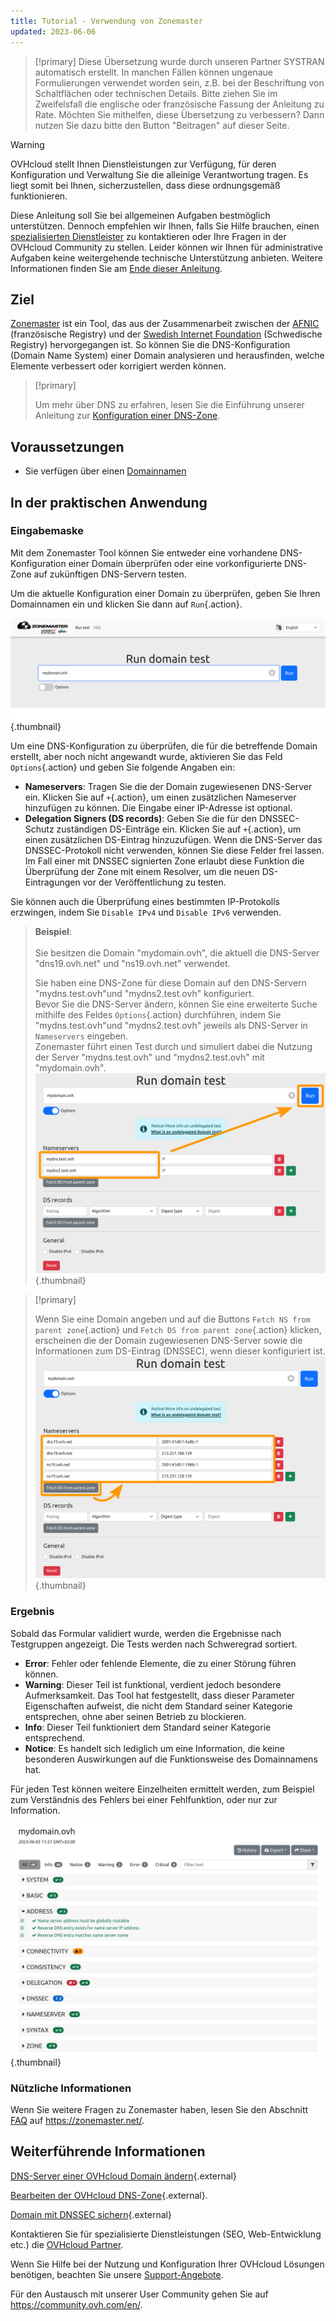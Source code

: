 ```yaml
---
title: Tutorial - Verwendung von Zonemaster
updated: 2023-06-06
---
```


> [!primary]
> Diese Übersetzung wurde durch unseren Partner SYSTRAN automatisch erstellt. In manchen Fällen können ungenaue Formulierungen verwendet worden sein, z.B. bei der Beschriftung von Schaltflächen oder technischen Details. Bitte ziehen Sie im Zweifelsfall die englische oder französische Fassung der Anleitung zu Rate. Möchten Sie mithelfen, diese Übersetzung zu verbessern? Dann nutzen Sie dazu bitte den Button "Beitragen" auf dieser Seite.
>

> [!warning]
> OVHcloud stellt Ihnen Dienstleistungen zur Verfügung, für deren Konfiguration und Verwaltung Sie die alleinige Verantwortung tragen. Es liegt somit bei Ihnen, sicherzustellen, dass diese ordnungsgemäß funktionieren.
> 
> Diese Anleitung soll Sie bei allgemeinen Aufgaben bestmöglich unterstützen. Dennoch empfehlen wir Ihnen, falls Sie Hilfe brauchen, einen [spezialisierten Dienstleister](https://partner.ovhcloud.com/de/directory/) zu kontaktieren oder Ihre Fragen in der OVHcloud Community zu stellen. Leider können wir Ihnen für administrative Aufgaben keine weitergehende technische Unterstützung anbieten. Weitere Informationen finden Sie am [Ende dieser Anleitung](#go-further).
>

## Ziel

[Zonemaster](https://zonemaster.net/) ist ein Tool, das aus der Zusammenarbeit zwischen der [AFNIC](https://www.afnic.fr/en/) (französische Registry) und der [Swedish Internet Foundation](https://internetstiftelsen.se/en/) (Schwedische Registry) hervorgegangen ist. So können Sie die DNS-Konfiguration (Domain Name System) einer Domain analysieren und herausfinden, welche Elemente verbessert oder korrigiert werden können.

> [!primary]
>
> Um mehr über DNS zu erfahren, lesen Sie die Einführung unserer Anleitung zur [Konfiguration einer DNS-Zone](/pages/web_cloud/domains/dns_zone_edit).

## Voraussetzungen

- Sie verfügen über einen [Domainnamen](https://www.ovhcloud.com/de/domains/)

## In der praktischen Anwendung

### Eingabemaske

Mit dem Zonemaster Tool können Sie entweder eine vorhandene DNS-Konfiguration einer Domain überprüfen oder eine vorkonfigurierte DNS-Zone auf zukünftigen DNS-Servern testen.

Um die aktuelle Konfiguration einer Domain zu überprüfen, geben Sie Ihren Domainnamen ein und klicken Sie dann auf `Run`{.action}.

![Screenshot aus dem Zonemaster-Formular. Die Domain "mydomain.ovh" wurde eingegeben und ist bereit, getestet zu werden.](images/run-domain-test.png){.thumbnail}

Um eine DNS-Konfiguration zu überprüfen, die für die betreffende Domain erstellt, aber noch nicht angewandt wurde, aktivieren Sie das Feld `Options`{.action} und geben Sie folgende Angaben ein:

- **Nameservers**: Tragen Sie die der Domain zugewiesenen DNS-Server ein. Klicken Sie auf `+`{.action}, um einen zusätzlichen Nameserver hinzufügen zu können. Die Eingabe einer IP-Adresse ist optional.
- **Delegation Signers (DS records)**: Geben Sie die für den DNSSEC-Schutz zuständigen DS-Einträge ein. Klicken Sie auf `+`{.action}, um einen zusätzlichen DS-Eintrag hinzuzufügen. Wenn die DNS-Server das DNSSEC-Protokoll nicht verwenden, können Sie diese Felder frei lassen. Im Fall einer mit DNSSEC signierten Zone erlaubt diese Funktion die Überprüfung der Zone mit einem Resolver, um die neuen DS-Eintragungen vor der Veröffentlichung zu testen.

Sie können auch die Überprüfung eines bestimmten IP-Protokolls erzwingen, indem Sie `Disable IPv4` und `Disable IPv6` verwenden.

> **Beispiel**:<br><br> Sie besitzen die Domain "mydomain.ovh", die aktuell die DNS-Server "dns19.ovh.net" und "ns19.ovh.net" verwendet. 
>
> Sie haben eine DNS-Zone für diese Domain auf den DNS-Servern "mydns.test.ovh"und "mydns2.test.ovh" konfiguriert.<br>
> Bevor Sie die DNS-Server ändern, können Sie eine erweiterte Suche mithilfe des Feldes `Options`{.action} durchführen, indem Sie "mydns.test.ovh"und "mydns2.test.ovh" jeweils als DNS-Server in `Nameservers` eingeben.<br>
> Zonemaster führt einen Test durch und simuliert dabei die Nutzung der Server "mydns.test.ovh" und "mydns2.test.ovh" mit "mydomain.ovh".<br>
> ![Screenshot der erweiterten Optionen des Zonemaster-Formulars. Die beiden Namensserver "mydns.test.ovh" und "mydns2.test.ovh" wurden im Abschnitt "Namensserver" des Formulars eingetragen.](images/run-domain-test-nameservers-option.png){.thumbnail}

> [!primary]
>
> Wenn Sie eine Domain angeben und auf die Buttons `Fetch NS from parent zone`{.action} und `Fetch DS from parent zone`{.action} klicken, erscheinen die der Domain zugewiesenen DNS-Server sowie die Informationen zum DS-Eintrag (DNSSEC), wenn dieser konfiguriert ist.
> ![Screenshot der erweiterten Optionen des Zonemaster-Formulars. Die Schaltfläche „Fetch NS from parent zone“ ist hervorgehoben und die Nameserver der Domain „mydomain.ovh“ sind im Abschnitt „Nameservers“ des Formulars vorab ausgefüllt.](images/fetch-ns-from-parent-zone.png){.thumbnail}

### Ergebnis

Sobald das Formular validiert wurde, werden die Ergebnisse nach Testgruppen angezeigt. Die Tests werden nach Schweregrad sortiert.

- **Error**: Fehler oder fehlende Elemente, die zu einer Störung führen können.
- **Warning**: Dieser Teil ist funktional, verdient jedoch besondere Aufmerksamkeit. Das Tool hat festgestellt, dass dieser Parameter Eigenschaften aufweist, die nicht dem Standard seiner Kategorie entsprechen, ohne aber seinen Betrieb zu blockieren.
- **Info**: Dieser Teil funktioniert dem Standard seiner Kategorie entsprechend.
- **Notice**: Es handelt sich lediglich um eine Information, die keine besonderen Auswirkungen auf die Funktionsweise des Domainnamens hat.

Für jeden Test können weitere Einzelheiten ermittelt werden, zum Beispiel zum Verständnis des Fehlers bei einer Fehlfunktion, oder nur zur Information.

![Screenshot der Ergebnisseite von Zonemaster für die Domain „mydomain.ovh“. Der Abschnitt „Address“ wird erweitert.](images/domain-analysis.png){.thumbnail}

### Nützliche Informationen

Wenn Sie weitere Fragen zu Zonemaster haben, lesen Sie den Abschnitt [FAQ](https://zonemaster.net/en/faq) auf <https://zonemaster.net/>.

## Weiterführende Informationen <a name="go-further"></a>

[DNS-Server einer OVHcloud Domain ändern](/pages/web_cloud/domains/dns_server_general_information){.external}

[Bearbeiten der OVHcloud DNS-Zone](/pages/web_cloud/domains/dns_zone_edit){.external}.

[Domain mit DNSSEC sichern](/pages/web_cloud/domains/dns_dnssec){.external}

Kontaktieren Sie für spezialisierte Dienstleistungen (SEO, Web-Entwicklung etc.) die [OVHcloud Partner](https://partner.ovhcloud.com/de/directory/).

Wenn Sie Hilfe bei der Nutzung und Konfiguration Ihrer OVHcloud Lösungen benötigen, beachten Sie unsere [Support-Angebote](https://www.ovhcloud.com/de/support-levels/).

Für den Austausch mit unserer User Community gehen Sie auf <https://community.ovh.com/en/>.
